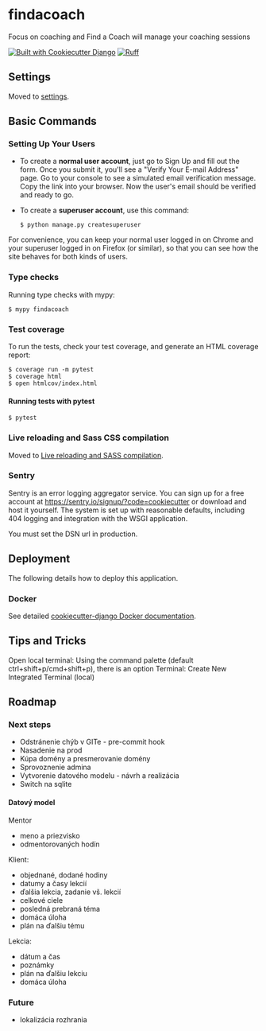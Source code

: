 # findacoach

Focus on coaching and Find a Coach will manage your coaching sessions

[![Built with Cookiecutter Django](https://img.shields.io/badge/built%20with-Cookiecutter%20Django-ff69b4.svg?logo=cookiecutter)](https://github.com/cookiecutter/cookiecutter-django/)
[![Ruff](https://img.shields.io/endpoint?url=https://raw.githubusercontent.com/astral-sh/ruff/main/assets/badge/v2.json)](https://github.com/astral-sh/ruff)

## Settings

Moved to [settings](http://cookiecutter-django.readthedocs.io/en/latest/settings.html).

## Basic Commands

### Setting Up Your Users

- To create a **normal user account**, just go to Sign Up and fill out the form. Once you submit it, you'll see a "Verify Your E-mail Address" page. Go to your console to see a simulated email verification message. Copy the link into your browser. Now the user's email should be verified and ready to go.

- To create a **superuser account**, use this command:

      $ python manage.py createsuperuser

For convenience, you can keep your normal user logged in on Chrome and your superuser logged in on Firefox (or similar), so that you can see how the site behaves for both kinds of users.

### Type checks

Running type checks with mypy:

    $ mypy findacoach

### Test coverage

To run the tests, check your test coverage, and generate an HTML coverage report:

    $ coverage run -m pytest
    $ coverage html
    $ open htmlcov/index.html

#### Running tests with pytest

    $ pytest

### Live reloading and Sass CSS compilation

Moved to [Live reloading and SASS compilation](https://cookiecutter-django.readthedocs.io/en/latest/developing-locally.html#sass-compilation-live-reloading).

### Sentry

Sentry is an error logging aggregator service. You can sign up for a free account at <https://sentry.io/signup/?code=cookiecutter> or download and host it yourself.
The system is set up with reasonable defaults, including 404 logging and integration with the WSGI application.

You must set the DSN url in production.

## Deployment

The following details how to deploy this application.

### Docker

See detailed [cookiecutter-django Docker documentation](http://cookiecutter-django.readthedocs.io/en/latest/deployment-with-docker.html).

## Tips and Tricks

Open local terminal:
Using the command palette (default ctrl+shift+p/cmd+shift+p), there is an option
Terminal: Create New Integrated Terminal (local)

## Roadmap

### Next steps

- Odstránenie chýb v GITe - pre-commit hook
- Nasadenie na prod
- Kúpa domény a presmerovanie domény
- Sprovoznenie admina
- Vytvorenie datového modelu - návrh a realizácia
- Switch na sqlite

#### Datový model

Mentor

- meno a priezvisko
- odmentorovaných hodín

Klient:

- objednané, dodané hodiny
- datumy a časy lekcií
- ďalšia lekcia, zadanie vš. lekcií
- celkové ciele
- posledná prebraná téma
- domáca úloha
- plán na ďalšiu tému

Lekcia:

- dátum a čas
- poznámky
- plán na ďalšiu lekciu
- domáca úloha

### Future

- lokalizácia rozhrania
